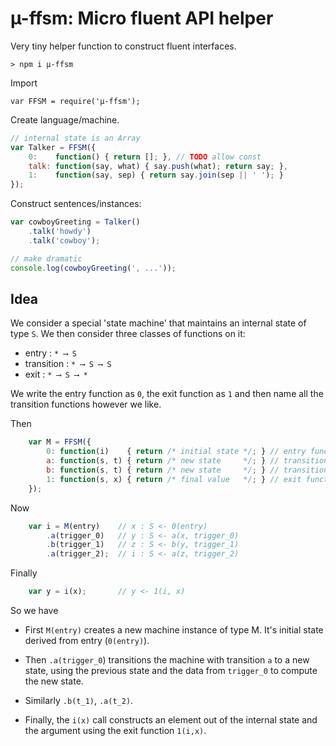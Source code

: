# µ-ffsm: Micro fluent API helper

Very tiny helper function to construct fluent interfaces.

	> npm i µ-ffsm
	
Import

	var FFSM = require('µ-ffsm');

Create language/machine.	

```js
// internal state is an Array
var Talker = FFSM({
	0:    function() { return []; }, // TODO allow const
	talk: function(say, what) { say.push(what); return say; },
	1:    function(say, sep) { return say.join(sep || ' '); }
});
```

Construct sentences/instances:

```js
var cowboyGreeting = Talker()
	.talk('howdy')
	.talk('cowboy');

// make dramatic
console.log(cowboyGreeting(', ...'));
```

## Idea

We consider a special 'state machine' that maintains an internal
state of type `S`. We then consider three classes of
functions on it:

- entry : `* ⟶ S`
- transition : `* ⟶ S ⟶ S`
- exit : `* ⟶ S ⟶ *`

We write the entry function as `0`, the exit function as `1` and then
name all the transition functions however we like. 

Then

```js
	var M = FFSM({
		0: function(i)    { return /* initial state */; } // entry function
		a: function(s, t) { return /* new state     */; } // transition 'a'
		b: function(s, t) { return /* new state     */; } // transition 'b'
		1: function(s, x) { return /* final value   */; } // exit function
	});
```

Now

```js
	var i = M(entry)	// x : S <- 0(entry)
		.a(trigger_0)	// y : S <- a(x, trigger_0)
		.b(trigger_1)	// z : S <- b(y, trigger_1)
		.a(trigger_2);  // i : S <- a(z, trigger_2)
```

Finally

```js
	var y = i(x);		// y <- 1(i, x)
```

So we have

- First `M(entry)` creates a new machine instance of type M.
  It's initial state derived from entry (`0(entry)`).

- Then `.a(trigger_0`) transitions the machine with transition `a` to a new
  state, using the previous state and the data from `trigger_0` to
  compute the new state.

- Similarly `.b(t_1)`, `.a(t_2)`.

- Finally, the `i(x)` call constructs an element out of
  the internal state and the argument using the exit function `1(i,x)`.
